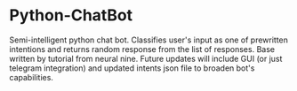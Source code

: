 # Python-ChatBot
Semi-intelligent python chat bot. Classifies user's input as one of prewritten intentions and returns random response from the list of responses. Base written by tutorial from neural nine.
Future updates will include GUI (or just telegram integration) and updated intents json file to broaden bot's capabilities.